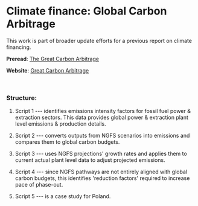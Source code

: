 # Climate finance: Global Carbon Arbitrage

This work is part of broader update efforts for a previous report on climate financing.

**Preread**: [The Great Carbon Arbitrage](https://www.imf.org/en/Publications/WP/Issues/2022/05/31/The-Great-Carbon-Arbitrage-518464)

**Website**: [Great Carbon Arbitrage](https://greatcarbonarbitrage.com/)

<br>

### Structure:

1. Script 1 --- identifies emissions intensity factors for fossil fuel power & extraction sectors. This data provides global power & extraction plant level emissions & production details.
   
2. Script 2 --- converts outputs from NGFS scenarios into emissions and compares them to global carbon budgets.

3. Script 3 --- uses NGFS projections' growth rates and applies them to current actual plant level data to adjust projected emissions.

4. Script 4 --- since NGFS pathways are not entirely aligned with global carbon budgets, this identifies 'reduction factors' required to increase pace of phase-out.

5. Script 5 --- is a case study for Poland.
